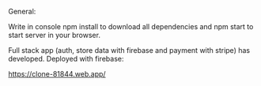 General:

Write in console npm install to download all dependencies and npm start to start server in your browser.

Full stack app (auth, store data with firebase and payment with stripe) has developed.
Deployed with firebase:

https://clone-81844.web.app/
